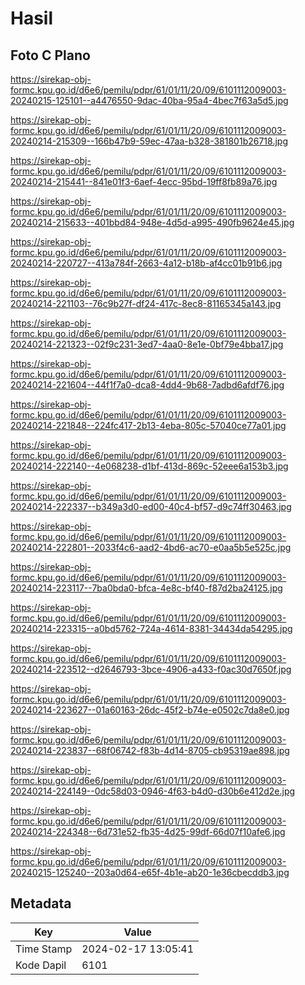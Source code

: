 # Hasil

## Foto C Plano

https://sirekap-obj-formc.kpu.go.id/d6e6/pemilu/pdpr/61/01/11/20/09/6101112009003-20240215-125101--a4476550-9dac-40ba-95a4-4bec7f63a5d5.jpg

https://sirekap-obj-formc.kpu.go.id/d6e6/pemilu/pdpr/61/01/11/20/09/6101112009003-20240214-215309--166b47b9-59ec-47aa-b328-381801b26718.jpg

https://sirekap-obj-formc.kpu.go.id/d6e6/pemilu/pdpr/61/01/11/20/09/6101112009003-20240214-215441--841e01f3-6aef-4ecc-95bd-19ff8fb89a76.jpg

https://sirekap-obj-formc.kpu.go.id/d6e6/pemilu/pdpr/61/01/11/20/09/6101112009003-20240214-215633--401bbd84-948e-4d5d-a995-490fb9624e45.jpg

https://sirekap-obj-formc.kpu.go.id/d6e6/pemilu/pdpr/61/01/11/20/09/6101112009003-20240214-220727--413a784f-2663-4a12-b18b-af4cc01b91b6.jpg

https://sirekap-obj-formc.kpu.go.id/d6e6/pemilu/pdpr/61/01/11/20/09/6101112009003-20240214-221103--76c9b27f-df24-417c-8ec8-81165345a143.jpg

https://sirekap-obj-formc.kpu.go.id/d6e6/pemilu/pdpr/61/01/11/20/09/6101112009003-20240214-221323--02f9c231-3ed7-4aa0-8e1e-0bf79e4bba17.jpg

https://sirekap-obj-formc.kpu.go.id/d6e6/pemilu/pdpr/61/01/11/20/09/6101112009003-20240214-221604--44f1f7a0-dca8-4dd4-9b68-7adbd6afdf76.jpg

https://sirekap-obj-formc.kpu.go.id/d6e6/pemilu/pdpr/61/01/11/20/09/6101112009003-20240214-221848--224fc417-2b13-4eba-805c-57040ce77a01.jpg

https://sirekap-obj-formc.kpu.go.id/d6e6/pemilu/pdpr/61/01/11/20/09/6101112009003-20240214-222140--4e068238-d1bf-413d-869c-52eee6a153b3.jpg

https://sirekap-obj-formc.kpu.go.id/d6e6/pemilu/pdpr/61/01/11/20/09/6101112009003-20240214-222337--b349a3d0-ed00-40c4-bf57-d9c74ff30463.jpg

https://sirekap-obj-formc.kpu.go.id/d6e6/pemilu/pdpr/61/01/11/20/09/6101112009003-20240214-222801--2033f4c6-aad2-4bd6-ac70-e0aa5b5e525c.jpg

https://sirekap-obj-formc.kpu.go.id/d6e6/pemilu/pdpr/61/01/11/20/09/6101112009003-20240214-223117--7ba0bda0-bfca-4e8c-bf40-f87d2ba24125.jpg

https://sirekap-obj-formc.kpu.go.id/d6e6/pemilu/pdpr/61/01/11/20/09/6101112009003-20240214-223315--a0bd5762-724a-4614-8381-34434da54295.jpg

https://sirekap-obj-formc.kpu.go.id/d6e6/pemilu/pdpr/61/01/11/20/09/6101112009003-20240214-223512--d2646793-3bce-4906-a433-f0ac30d7650f.jpg

https://sirekap-obj-formc.kpu.go.id/d6e6/pemilu/pdpr/61/01/11/20/09/6101112009003-20240214-223627--01a60163-26dc-45f2-b74e-e0502c7da8e0.jpg

https://sirekap-obj-formc.kpu.go.id/d6e6/pemilu/pdpr/61/01/11/20/09/6101112009003-20240214-223837--68f06742-f83b-4d14-8705-cb95319ae898.jpg

https://sirekap-obj-formc.kpu.go.id/d6e6/pemilu/pdpr/61/01/11/20/09/6101112009003-20240214-224149--0dc58d03-0946-4f63-b4d0-d30b6e412d2e.jpg

https://sirekap-obj-formc.kpu.go.id/d6e6/pemilu/pdpr/61/01/11/20/09/6101112009003-20240214-224348--6d731e52-fb35-4d25-99df-66d07f10afe6.jpg

https://sirekap-obj-formc.kpu.go.id/d6e6/pemilu/pdpr/61/01/11/20/09/6101112009003-20240215-125240--203a0d64-e65f-4b1e-ab20-1e36cbecddb3.jpg


## Metadata

| Key        | Value               |
| ---------- | ------------------- |
| Time Stamp | 2024-02-17 13:05:41 |
| Kode Dapil | 6101                |



